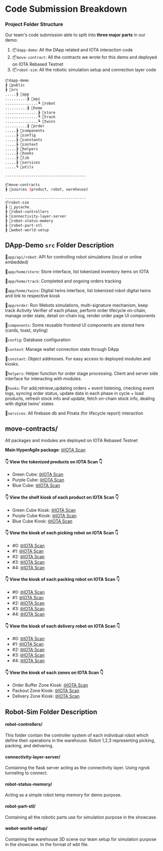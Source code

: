 # Code Submission Breakdown

### Project Folder Structure

Our team's code submission able to split into **three major parts** in our demo:

1. 📦`dapp-demo`: All the DApp related and IOTA interaction code
2. 📦`move-contract`: All the contracts we wrote for this demo and deployed on IOTA Rebased Testnet
3. 📦`robot-sim`: All the robotic simulation setup and connection layer code

```bash
📦dapp-demo
┣ 📂public
┣ 📂src
.....┣ 📂app
..........┣ 📂api
...............┗ 📂robot
..........┣ 📂home
...............┣ 📂store
...............┗ 📂track
...............┗ 📂twins
..........┣ 📂order
.....┣ 📂components
.....┣ 📂config
.....┣ 📂constants
.....┣ 📂context
.....┣ 📂helpers
.....┣ 📂hooks
.....┣ 📂lib
.....┣ 📂services
.....┗ 📂utils

-------------------------------------

📦move-contracts
┣ 📂sources (product, robot, warehouse)

-------------------------------------
📦robot-sim
┣ 📂_pycache_
┣ 📂robot-controllers
┣ 📂connectivity-layer-server
┣ 📂robot-status-memory
┣ 📂robot-part-stl
┣ 📂webot-world-setup

```

## DApp-Demo `src` Folder Description

📂`app/api/robot`: API for controlling robot simulations (local or online embedded)

📂`app/home/store`: Store interface, list tokenized inventory items on IOTA

📂`app/home/track`: Completed and ongoing orders tracking

📂`app/home/twins`: Digital twins interface, list tokenized robot digital twins and link to respective kiosk

📂`app/order`: Run Webots simulations, multi-signature mechanism, keep track Activity Verifier of each phase, perform order lifecycle on-chain, manage order state, detail on-chain log, render order page UI components

📂`components`: Some reusable frontend UI components are stored here (cards, toast, styling)

📂`config`: Database configuration

📂`context`: Manage wallet connection state through DApp

📂`constant`: Object addresses. For easy access to deployed modules and kiosks.

📂`helpers`: Helper function for order stage processing. Client and server side interface for interacting with modules.

📂`hooks`: For add,retrieve,updating orders + event listening, checking event logs, syncing order status, update data in each phase in cycle + load products, refresh stock info and update, fetch on-chain stock info, dealing with digital twins' states

📂`services`: All firebase db and Pinata (for lifecycle report) interaction

## move-contracts/

All packages and modules are deployed on IOTA Rebased Testnet

**Main HyperAgile package**: [🌐IOTA Scan](https://iotascan.com/testnet/object/0x32791c7fc9f6208040417d79219eeb6ed6f23b19a1ce9ac6f6723b1f1e7605b0/contracts)

#### 👇 View the tokenized products on IOTA Scan 👇
- Green Cube: [🌐IOTA Scan](https://iotascan.com/testnet/object/0x79f23aaa9c8dfa523cff5c02583b271097367ccaeee9e1ef1e3654471ddbc99f)
- Purple Cube: [🌐IOTA Scan](https://iotascan.com/testnet/object/0x5c5dcbcd3f7277adf24249764ee3218a8d0902e83aeef5b0b71836f09561b557)
- Blue Cube: [🌐IOTA Scan](https://iotascan.com/testnet/object/0x8235d15fe27e857fb5e5f4d4ef34c270f07d7ccf4a555a2688b590ad2f63c919)

#### 👇 View the shelf kiosk of each product on IOTA Scan 👇
- Green Cube Kiosk: [🌐IOTA Scan](https://iotascan.com/testnet/object/0xb2d0f4011e94c50d728034a9a4ca0897bc1612b6854dbe4deb1a62613c584851)
- Purple Cube Kiosk: [🌐IOTA Scan](https://iotascan.com/testnet/object/0x6ce573dd560698cb9a9dcae3bccc705985b050aa0a2cc43f34092f10c1f363bb)
- Blue Cube Kiosk: [🌐IOTA Scan](https://iotascan.com/testnet/object/0xf386ffbbaf7e4d421080bee666b5a154917da47073fb7cd3ff09f0525988e292)

#### 👇 View the kiosk of each picking robot on IOTA Scan 👇
- #0: [🌐IOTA Scan](https://iotascan.com/testnet/object/0xcf7b07c4590dfd4a82bcabbe2d3df42164a425088464042c3d075495a3ee17e9)
- #1: [🌐IOTA Scan](https://iotascan.com/testnet/object/0x2b4e39ea37d1bda9959d1ec7531dc1b365eb4758f8239e7d49966a23dabcad85)
- #2: [🌐IOTA Scan](https://iotascan.com/testnet/object/0x01b93229ebf993a30e6523abd3bfdd0a7b2659fd498d499d60af63c4038ef007)
- #3: [🌐IOTA Scan](https://iotascan.com/testnet/object/0x3ad6033596c69d61b71efda1e6334fbda0f8dc8bbdf96a56cde247bad0c4068c)
- #4: [🌐IOTA Scan](https://iotascan.com/testnet/object/0xc3fdb5d1433831260f822da16544d04fe70b571a201b427462675343f65ca347)

#### 👇 View the kiosk of each packing robot on IOTA Scan 👇
- #0: [🌐IOTA Scan](https://iotascan.com/testnet/object/0x466236ae54754d021b8a37174832819152aabd62abeb6b29b921c8169e67bb49)
- #1: [🌐IOTA Scan](https://iotascan.com/testnet/object/0xe6267c8a43e006e1085a1a9de5e42e64d955e7080ab96695bd59493d7560ec04)
- #2: [🌐IOTA Scan](https://iotascan.com/testnet/object/0x439296496c8d984208df586fcd55265763d1fac5502ae305ed4b02d4bd58e2d5)
- #3: [🌐IOTA Scan](https://iotascan.com/testnet/object/0x4a4f3f5f3f88e2201c54033c412b306e7816c8208d74a0bc2fe142b219cf01ad)
- #4: [🌐IOTA Scan](https://iotascan.com/testnet/object/0x5aff598de439ae07dd4a6805794a380cbb5fd4a894a0dc20e77b29d353969bab)

#### 👇 View the kiosk of each delivery robot on IOTA Scan 👇
- #0: [🌐IOTA Scan](https://iotascan.com/testnet/object/0xead164d39b1985233c88197a242c5f0861fc2af12aeb87dffe5a884094129aa2)
- #1: [🌐IOTA Scan](https://iotascan.com/testnet/object/0x6d0c0b52af4de4010e2d7a8b24dc6bbebbb241d84d60bbfd54427546cd3f63fb)
- #2: [🌐IOTA Scan](https://iotascan.com/testnet/object/0xcc5955119c4e1b892dfa2a03c063917129ea7d86f0ed79129f202d4a86c11285)
- #3: [🌐IOTA Scan](https://iotascan.com/testnet/object/0xde7ff6da5d868a7b955ee70f72f2948fea6815227d715cd017c6997296bfaa36)
- #4: [🌐IOTA Scan](https://iotascan.com/testnet/object/0xc8858e914b84c2cad48be85bfeda16237c221adddc04276da41d9b1c298ade6c)

#### 👇 View the kiosk of each zones on IOTA Scan 👇
- Order Buffer Zone Kiosk: [🌐IOTA Scan](https://iotascan.com/testnet/object/0x37b35fe7d7c172ae7d1536c51412c6c344611f8ca320bc68c3fd6a14bde32a04)
- Packout Zone Kiosk: [🌐IOTA Scan](https://iotascan.com/testnet/object/0xf17c95caec2ce02a4d4d84fc50d0e74008b85dfa396ec64a1fd0e67518f4ae37)
- Delivery Zone Kiosk: [🌐IOTA Scan](https://iotascan.com/testnet/object/0xfe53fae7099899a4e724b9c4c6cf34193443774968dbd0383710517bdf96967f)

## Robot-Sim Folder Description

#### robot-controllers/

This folder contain the controller system of each individual robot which define their operations in the warehouse. Robot 1,2,3 representing picking, packing, and delivering.

#### connectivity-layer-server/

Containing the flask server acting as the connectivity layer. Using ngrok tunneling to connect.

#### robot-status-memory/

Acting as a simple robot temp memory for demo purpose.

#### robot-part-stl/

Containing all the robotic parts use for simulation purpose in the showcase.

#### webot-world-setup/

Containing the warehouse 3D scene our team setup for simulation purpose in the showcase. In the format of wbt file.

